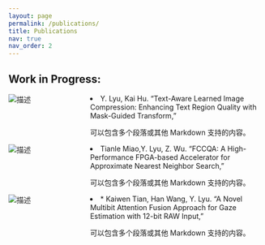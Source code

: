 ```yaml
---
layout: page
permalink: /publications/
title: Publications
nav: true
nav_order: 2
---
```


<!-- _pages/publications.md -->

<!-- Bibsearch Feature -->


## Work in Progress:

<div style="display: flex;">
  <img src="/kevinlv/assets/img/publications/1.png" alt="描述" style="flex: 0 0 30%; max-width: 30%; margin-right: 10px;">
  <div style="flex: 1;">
    <li>Y. Lyu, Kai Hu. “Text-Aware Learned Image Compression: Enhancing Text Region Quality with Mask-Guided Transform,”</li>
    <p>可以包含多个段落或其他 Markdown 支持的内容。</p>
  </div>
</div>



<div style="display: flex;">
  <img src="/kevinlv/assets/img/publications/2.png" alt="描述" style="flex: 0 0 30%; max-width: 30%; margin-right: 10px;">
  <div style="flex: 1;">
    <li>Tianle Miao,Y. Lyu, Z. Wu. “FCCQA: A High-Performance FPGA-based Accelerator for Approximate Nearest Neighbor Search,”</li>
    <p>可以包含多个段落或其他 Markdown 支持的内容。</p>
  </div>
</div>


<div style="display: flex;">
  <img src="/kevinlv/assets/img/publications/3.png" alt="描述" style="flex: 0 0 30%; max-width: 30%; margin-right: 10px;">
  <div style="flex: 1;">
    <li>* Kaiwen Tian, Han Wang, Y. Lyu. “A Novel Multibit Attention Fusion Approach for Gaze Estimation with 12-bit RAW Input,”
</li>
    <p>可以包含多个段落或其他 Markdown 支持的内容。</p>
  </div>
</div>



 



